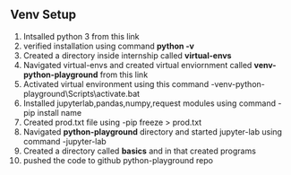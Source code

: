 ## Venv Setup

1. Intsalled python 3 from this link
2. verified installation using command **python -v**
3. Created a directory inside internship called **virtual-envs**
4. Navigated virtual-envs and created virtual enviornment called **venv-python-playground** from this link
5. Activated virtual environment using this command
    -venv-python-playground\Scripts\activate.bat
6. Installed jupyterlab,pandas,numpy,request modules using command
    -pip install name
7. Created prod.txt file using
    -pip freeze > prod.txt
8. Navigated **python-playground** directory and started jupyter-lab using command
    -jupyter-lab
9. Created a directory called **basics** and in that created programs
10. pushed the code to github python-playground repo